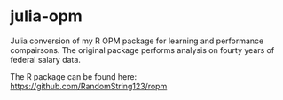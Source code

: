 # julia-opm

Julia conversion of my R OPM package for learning and performance compairsons.  The original package performs analysis on fourty years of federal salary data.

The R package can be found here: https://github.com/RandomString123/ropm

